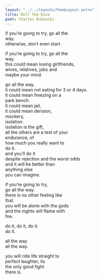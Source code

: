 ```yaml
---
layout: "../../layouts/PoemLayout.astro"
title: Roll the Dice
poet: Charles Bukowski
---
```


if you’re going to try, go all the  
way.  
otherwise, don’t even start.

if you’re going to try, go all the  
way.  
this could mean losing girlfriends,  
wives, relatives, jobs and  
maybe your mind.

go all the way.  
it could mean not eating for 3 or 4 days.  
it could mean freezing on a  
park bench.  
it could mean jail,  
it could mean derision,  
mockery,  
isolation.  
isolation is the gift,  
all the others are a test of your  
endurance, of  
how much you really want to  
do it.  
and you’ll do it  
despite rejection and the worst odds  
and it will be better than  
anything else  
you can imagine.

if you’re going to try,  
go all the way.  
there is no other feeling like  
that.  
you will be alone with the gods  
and the nights will flame with  
fire.

do it, do it, do it.  
do it.

all the way  
all the way.

you will ride life straight to  
perfect laughter, its  
the only good fight  
there is.
